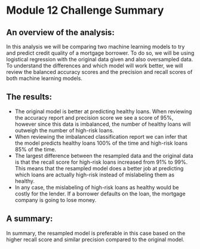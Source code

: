 # Module 12 Challenge Summary

## An overview of the analysis: 

In this analysis we will be comparing two machine learning models to try and predict credit quality of a mortgage borrower. To do so, we will be using logistical regression with the original data given and also oversampled data. To understand the differences and which model will work better, we will review the balanced accuracy scores and the precision and recall scores of both machine learning models.

## The results: 

* The original model is better at predicting healthy loans. When reviewing the accuracy report and precision score we see a score of 95%, however since this data is imbalanced, the number of healthy loans will outweigh the number of high-risk loans. 
* When reviewing the imbalanced classification report we can infer that the model predicts healthy loans 100% of the time and high-risk loans 85% of the time. 
* The largest difference between the resampled data and the original data is that the recall score for high-risk loans increased from 91% to 99%. This means that the resampled model does a better job at predicting which loans are actually high-risk instead of mislabeling them as healthy.
* In any case, the mislabeling of high-risk loans as healthy would be costly for the lender. If a borrower defaults on the loan, the mortgage company is going to lose money.

## A summary: 

In summary, the resampled model is preferable in this case based on the higher recall score and similar precision compared to the original model. 
